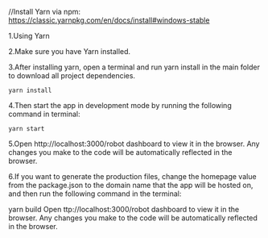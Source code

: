 
//Install Yarn via npm: https://classic.yarnpkg.com/en/docs/install#windows-stable

1.Using Yarn 

2.Make sure you have Yarn installed. 

3.After installing yarn, open a terminal and run yarn install in the main  folder to download all project dependencies. 

`yarn install`

4.Then start the app in development mode by running the following command in terminal: 

`yarn start`

5.Open http://localhost:3000/robot dashboard to view it in the browser. Any changes you make to the code will be automatically reflected in the browser.

6.If you want to generate the production files, change the homepage value from the package.json to the domain name that the app will be hosted on, and then run the following command in the terminal:

yarn build Open ttp://localhost:3000/robot dashboard to view it in the browser. Any changes you make to the code will be automatically reflected in the browser.

